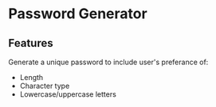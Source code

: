 # Password Generator

## Features
Generate a unique password to include user's preferance of:
- Length
- Character type
- Lowercase/uppercase letters
